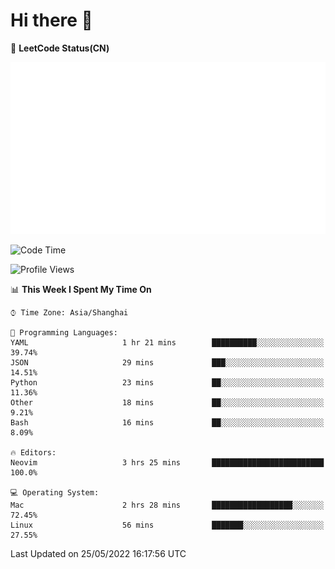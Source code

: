 # Hi there 👋

📝 **LeetCode Status(CN)**

![wsmbsbbz's LeetCode status](https://github.com/wsmbsbbz/wsmbsbbz/blob/main/status.svg)

<!--
**wsmbsbbz/wsmbsbbz** is a ✨ _special_ ✨ repository because its `README.md` (this file) appears on your GitHub profile.

Here are some ideas to get you started:

- 🔭 I’m currently working on ...
- 🌱 I’m currently learning ...
- 👯 I’m looking to collaborate on ...
- 🤔 I’m looking for help with ...
- 💬 Ask me about ...
- 📫 How to reach me: ...
- 😄 Pronouns: ...
- ⚡ Fun fact: ...
-->
<!--START_SECTION:waka-->
![Code Time](http://img.shields.io/badge/Code%20Time-0%20secs-blue)

![Profile Views](http://img.shields.io/badge/Profile%20Views-27-blue)

📊 **This Week I Spent My Time On** 

```text
⌚︎ Time Zone: Asia/Shanghai

💬 Programming Languages: 
YAML                     1 hr 21 mins        ██████████░░░░░░░░░░░░░░░   39.74% 
JSON                     29 mins             ███░░░░░░░░░░░░░░░░░░░░░░   14.51% 
Python                   23 mins             ██░░░░░░░░░░░░░░░░░░░░░░░   11.36% 
Other                    18 mins             ██░░░░░░░░░░░░░░░░░░░░░░░   9.21% 
Bash                     16 mins             ██░░░░░░░░░░░░░░░░░░░░░░░   8.09%

🔥 Editors: 
Neovim                   3 hrs 25 mins       █████████████████████████   100.0%

💻 Operating System: 
Mac                      2 hrs 28 mins       ██████████████████░░░░░░░   72.45% 
Linux                    56 mins             ███████░░░░░░░░░░░░░░░░░░   27.55%

```


 Last Updated on 25/05/2022 16:17:56 UTC
<!--END_SECTION:waka-->
